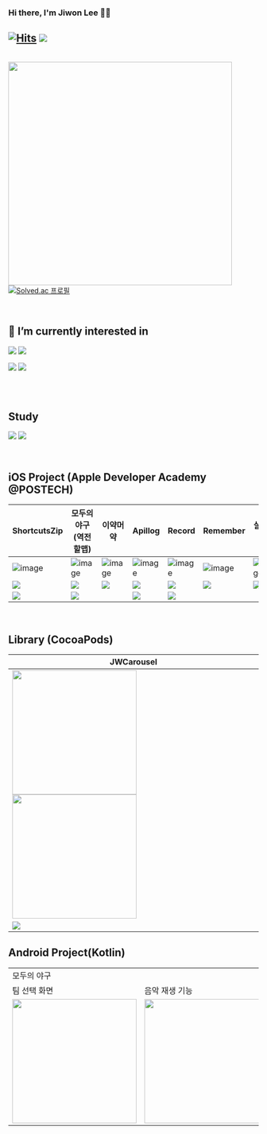 
<div align="left">

### Hi there, I'm Jiwon Lee 🖐🏻

[![Hits](https://hits.seeyoufarm.com/api/count/incr/badge.svg?url=https%3A%2F%2Fgithub.com%2FJIWON1923&count_bg=%238A8C89&title_bg=%234D4D4D&icon=github.svg&icon_color=%23FFFFFF&title=hits&edge_flat=false)](https://hits.seeyoufarm.com) 
<a href="https://zest1923.tistory.com"><img src="https://img.shields.io/badge/Tistory-000000?style=flat-square&logo=tistory&logoColor=white"/></a> 
  <br>
---

  <br>

<img align = "left" src = "https://github-readme-stats.vercel.app/api?username=JIWON1923&show_icons=true&theme=dark" width = 450/>

  
[![Solved.ac
프로필](http://mazassumnida.wtf/api/generate_badge?boj=zest1923)](https://solved.ac/zest1923)

</div>
<br>

## 🌱 I’m currently interested in
<img src="https://img.shields.io/badge/iOS-000000?style=for-the-badge&logo=apple&logoColor=white"/> <img src="https://img.shields.io/badge/Swift-F05138?style=for-the-badge&logo=swift&logoColor=white"/>

<img src="https://img.shields.io/badge/Andoird-3DDC84?style=for-the-badge&logo=android&logoColor=white"/> <img src="https://img.shields.io/badge/Kotlin-7F52FF?style=for-the-badge&logo=swift&logoColor=white"/>
<br><br>
  
  <!--
### 🐣 Once I've used
<img src="https://img.shields.io/badge/Python-3776AB?style=flat-square&logo=Python&logoColor=white"/>
<img src="https://img.shields.io/badge/Java-2C2255?style=flat-square"/>
<img src="https://img.shields.io/badge/C-A8B9CC?style=flat-square&logo=C&logoColor=white"/>
<img src="https://img.shields.io/badge/C++-00599C?style=flat-square&logo=Cplusplus&logoColor=white"/>
<img src="https://img.shields.io/badge/c%23-239120?style=flat-square&logo=c-sharp&logoColor=white"/>
<img src="https://img.shields.io/badge/javascript-F7DF1E?style=flat-square&logo=javascript&logoColor=white"/>
<br>
<img src="https://img.shields.io/badge/mySQL-4479A1?style=flat-square&logo=mySQL&logoColor=white"/>
<img src="https://img.shields.io/badge/oracle-F80000?style=flat-square&logo=oracle&logoColor=white"/>
<img src="https://img.shields.io/badge/firebase-FFCA28?style=flat-square&logo=firebase&logoColor=white"/>
</div>
-->
 
 <br>
 
 ## Study
  <a href="https://sois-organization.gitbook.io/algorithm/"><img src="https://user-images.githubusercontent.com/68676844/226557932-5ea1fcc2-6ef1-41b3-bb34-a5f545de7d03.png"/></a> <a href="https://sois-organization.gitbook.io/today-i-learned/"><img src="https://user-images.githubusercontent.com/68676844/226557736-582e182e-b1b0-4dbf-8fa6-24ff9460fd44.png"/></a>
 
 
 <br>

## iOS Project (Apple Developer Academy @POSTECH)

  |ShortcutsZip|모두의 야구(역전할맵)|이약머약|Apillog|Record|Remember|살까말까|
  |---|---|---|---|---|---|---|
  |![image](https://user-images.githubusercontent.com/68676844/212475258-cf95bf91-6ba0-46a1-8304-f59f710b6b8b.png)|![image](https://user-images.githubusercontent.com/68676844/232522401-065a1c7b-6126-4225-a5a3-a62aa90b983a.png)|![image](https://user-images.githubusercontent.com/68676844/212475273-8935a7e8-28cb-4563-879e-0d592841e1a4.png)|![image](https://user-images.githubusercontent.com/68676844/212475285-e4842587-0056-4610-a4c1-a32578750828.png)|![image](https://user-images.githubusercontent.com/68676844/212475382-f14e9cbe-e039-45f6-a98f-1364b8d51549.png)|![image](https://user-images.githubusercontent.com/68676844/212475298-3fb92a57-47c3-4714-884a-72a142c1de1a.png)|![image](https://user-images.githubusercontent.com/68676844/212475306-eb5d44bb-928f-4272-9619-62d6d33f8434.png)|
  |<a href="https://github.com/DeveloperAcademy-POSTECH/MacC-Team-HappyAnding"><img src="https://img.shields.io/badge/Github-181717?style=flat-square&logo=Github&logoColor=white"/></a>|<a href="https://github.com/Gwamegis/Halmap"><img src="https://img.shields.io/badge/Github-181717?style=flat-square&logo=github&logoColor=white"/></a>|<a href="https://github.com/JIWON1923/DetectMedicine"><img src="https://img.shields.io/badge/Github-181717?style=flat-square&logo=Github&logoColor=white"/></a>|<a href="https://github.com/DeveloperAcademy-POSTECH/MC3-Team2-APillog"><img src="https://img.shields.io/badge/Github-181717?style=flat-square&logo=Github&logoColor=white"/></a>|<a href="https://github.com/DeveloperAcademy-POSTECH/MC2-Team7-Larasy"><img src="https://img.shields.io/badge/Github-181717?style=flat-square&logo=Github&logoColor=white"/></a>|<a href="https://github.com/JIWON1923/Remember"><img src="https://img.shields.io/badge/Github-181717?style=flat-square&logo=Github&logoColor=white"/></a>|<a href="https://github.com/DeveloperAcademy-POSTECH/FinishLine-Buy-or-not"><img src="https://img.shields.io/badge/Github-181717?style=flat-square&logo=Github&logoColor=white"/></a>|
  |<a href="https://apps.apple.com/kr/app/shortcutszip/id6444001181"><img src="https://img.shields.io/badge/App Store-0D96F6?style=flat-square&logo=appstore&logoColor=white"/></a>|<a href="https://apps.apple.com/kr/app/%EC%97%AD%EC%A0%84%ED%95%A0%EB%A7%B5/id6444238142"><img src="https://img.shields.io/badge/App Store-0D96F6?style=flat-square&logo=appstore&logoColor=white"/></a>||<a href="https://apps.apple.com/kr/app/apillog/id1636467512"><img src="https://img.shields.io/badge/App Store-0D96F6?style=flat-square&logo=appstore&logoColor=white"/></a>|<a href="https://apps.apple.com/kr/app/record-%EC%9D%8C%EC%95%85%EC%9C%BC%EB%A1%9C-%EA%B8%B0%EB%A1%9D%ED%95%98%EB%8A%94-%EC%9D%BC%EA%B8%B0/id6443635917"><img src="https://img.shields.io/badge/App Store-0D96F6?style=flat-square&logo=appstore&logoColor=white"/></a>||

 <br>
 
## Library (CocoaPods)
|JWCarousel|
|---|
|<img src = "https://user-images.githubusercontent.com/68676844/226136078-7935d10a-c0fe-4a5d-b774-fb60fbf64fc7.gif" width = 250><img src = "https://user-images.githubusercontent.com/68676844/230618347-3c97d5f9-9fce-4396-85ec-82737ba80047.gif" width = 250>|
|<a href="https://github.com/JIWON1923/JWCarousel"><img src="https://img.shields.io/badge/Github-181717?style=for-the-badge&logo=Github&logoColor=white"/></a>|


## Android Project(Kotlin)
<table style="border: 2px;">
  <tr>
    <td  colspan="4" > 모두의 야구 </td>
  </tr><tr>
    <td> 팀 선택 화면 </td>
    <td> 음악 재생 기능 </td>
    <td> 검색 기능 </td>
    <td> 지도 확인 기능 </td>
  </tr><tr>
    <td> <img src = "https://user-images.githubusercontent.com/68676844/232762245-2ef373cd-0429-47d4-8545-bf0be8e4695f.gif" width = 250> </td>
    <td> <img src = "https://user-images.githubusercontent.com/68676844/232763402-fd45deb1-e9ef-4cce-9a94-6bc19386f52d.gif" width = 250> </td>
    <td> <img src = "https://user-images.githubusercontent.com/68676844/232761994-e02546c5-aac0-444d-8fa1-8da4ba6b22e5.gif" width = 250> </td>
    <td> <img src = "https://user-images.githubusercontent.com/68676844/232765531-696acc37-c541-4758-9604-7dce0b5326f3.gif" width = 250> </td>
  </tr>
</table>




